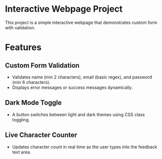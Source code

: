 # Interactive Webpage Project

This project is a simple interactive webpage that demonstrates custom form with validation.

# Features

## Custom Form Validation
- Validates name (min 2 characters), email (basic regex), and password (min 6 characters).
- Displays error messages or success messages dynamically.

## Dark Mode Toggle
- A button switches between light and dark themes using CSS class toggling.

## Live Character Counter
- Updates character count in real time as the user types into the feedback text area.


